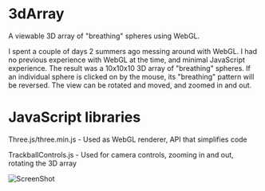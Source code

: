 3dArray
=======

A viewable 3D array of "breathing" spheres using WebGL.

I spent a couple of days 2 summers ago messing around with WebGL. I had no previous experience with WebGL at the time, and minimal JavaScript experience. The result was a 10x10x10 3D array of "breathing" spheres. If an individual sphere is clicked on by the mouse, its "breathing" pattern will be reversed. The view can be rotated and moved, and zoomed in and out.

JavaScript libraries
====================

Three.js/three.min.js - Used as WebGL renderer, API that simplifies code

TrackballControls.js -  Used for camera controls, zooming in and out, rotating the 3D array


![ScreenShot](https://raw.github.com/gramstrong/3dArray/master/3dArray.png)

